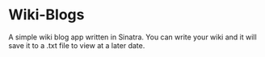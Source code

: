 # Wiki-Blogs
A simple wiki blog app written in Sinatra. You can write your wiki and it will save it to a .txt file to view at a later date. 
